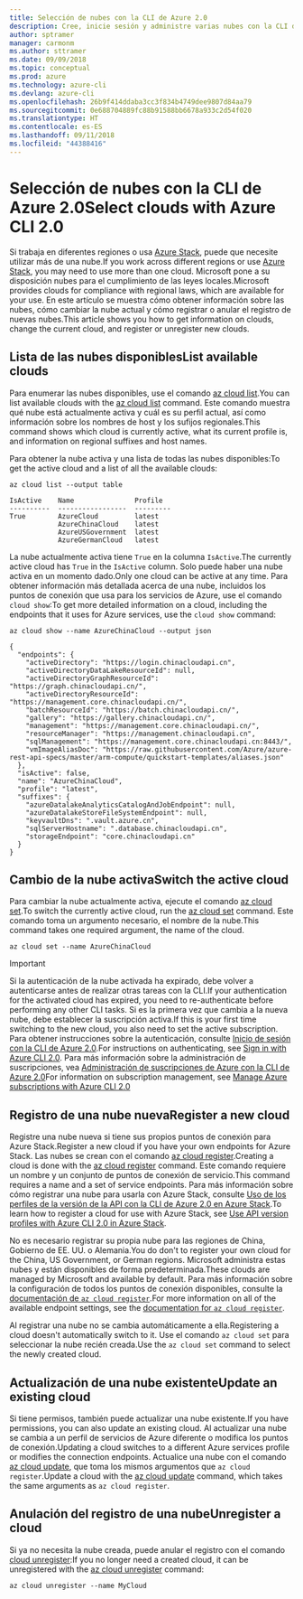 ```yaml
---
title: Selección de nubes con la CLI de Azure 2.0
description: Cree, inicie sesión y administre varias nubes con la CLI de Azure 2.0.
author: sptramer
manager: carmonm
ms.author: sttramer
ms.date: 09/09/2018
ms.topic: conceptual
ms.prod: azure
ms.technology: azure-cli
ms.devlang: azure-cli
ms.openlocfilehash: 26b9f414ddaba3cc3f834b4749dee9807d84aa79
ms.sourcegitcommit: 0e688704889fc88b91588bb6678a933c2d54f020
ms.translationtype: HT
ms.contentlocale: es-ES
ms.lasthandoff: 09/11/2018
ms.locfileid: "44388416"
---
```

# <a name="select-clouds-with-azure-cli-20"></a><span data-ttu-id="0b375-103">Selección de nubes con la CLI de Azure 2.0</span><span class="sxs-lookup"><span data-stu-id="0b375-103">Select clouds with Azure CLI 2.0</span></span>

<span data-ttu-id="0b375-104">Si trabaja en diferentes regiones o usa [Azure Stack](https://docs.microsoft.com/azure/azure-stack/user/), puede que necesite utilizar más de una nube.</span><span class="sxs-lookup"><span data-stu-id="0b375-104">If you work across different regions or use [Azure Stack](https://docs.microsoft.com/azure/azure-stack/user/), you may need to use more than one cloud.</span></span> <span data-ttu-id="0b375-105">Microsoft pone a su disposición nubes para el cumplimiento de las leyes locales.</span><span class="sxs-lookup"><span data-stu-id="0b375-105">Microsoft provides clouds for compliance with regional laws, which are available for your use.</span></span> <span data-ttu-id="0b375-106">En este artículo se muestra cómo obtener información sobre las nubes, cómo cambiar la nube actual y cómo registrar o anular el registro de nuevas nubes.</span><span class="sxs-lookup"><span data-stu-id="0b375-106">This article shows you how to get information on clouds, change the current cloud, and register or unregister new clouds.</span></span>

## <a name="list-available-clouds"></a><span data-ttu-id="0b375-107">Lista de las nubes disponibles</span><span class="sxs-lookup"><span data-stu-id="0b375-107">List available clouds</span></span>

<span data-ttu-id="0b375-108">Para enumerar las nubes disponibles, use el comando [az cloud list](/cli/azure/cloud#az-cloud-list).</span><span class="sxs-lookup"><span data-stu-id="0b375-108">You can list available clouds with the [az cloud list](/cli/azure/cloud#az-cloud-list) command.</span></span> <span data-ttu-id="0b375-109">Este comando muestra qué nube está actualmente activa y cuál es su perfil actual, así como información sobre los nombres de host y los sufijos regionales.</span><span class="sxs-lookup"><span data-stu-id="0b375-109">This command shows which cloud is currently active, what its current profile is, and information on regional suffixes and host names.</span></span>

<span data-ttu-id="0b375-110">Para obtener la nube activa y una lista de todas las nubes disponibles:</span><span class="sxs-lookup"><span data-stu-id="0b375-110">To get the active cloud and a list of all the available clouds:</span></span>

```azurecli-interactive
az cloud list --output table
```

```output
IsActive    Name               Profile
----------  -----------------  ---------
True        AzureCloud         latest
            AzureChinaCloud    latest
            AzureUSGovernment  latest
            AzureGermanCloud   latest
```

<span data-ttu-id="0b375-111">La nube actualmente activa tiene `True` en la columna `IsActive`.</span><span class="sxs-lookup"><span data-stu-id="0b375-111">The currently active cloud has `True` in the `IsActive` column.</span></span> <span data-ttu-id="0b375-112">Solo puede haber una nube activa en un momento dado.</span><span class="sxs-lookup"><span data-stu-id="0b375-112">Only one cloud can be active at any time.</span></span> <span data-ttu-id="0b375-113">Para obtener información más detallada acerca de una nube, incluidos los puntos de conexión que usa para los servicios de Azure, use el comando `cloud show`:</span><span class="sxs-lookup"><span data-stu-id="0b375-113">To get more detailed information on a cloud, including the endpoints that it uses for Azure services, use the `cloud show` command:</span></span>

```azurecli-interactive
az cloud show --name AzureChinaCloud --output json
```

```output
{
  "endpoints": {
    "activeDirectory": "https://login.chinacloudapi.cn",
    "activeDirectoryDataLakeResourceId": null,
    "activeDirectoryGraphResourceId": "https://graph.chinacloudapi.cn/",
    "activeDirectoryResourceId": "https://management.core.chinacloudapi.cn/",
    "batchResourceId": "https://batch.chinacloudapi.cn/",
    "gallery": "https://gallery.chinacloudapi.cn/",
    "management": "https://management.core.chinacloudapi.cn/",
    "resourceManager": "https://management.chinacloudapi.cn",
    "sqlManagement": "https://management.core.chinacloudapi.cn:8443/",
    "vmImageAliasDoc": "https://raw.githubusercontent.com/Azure/azure-rest-api-specs/master/arm-compute/quickstart-templates/aliases.json"
  },
  "isActive": false,
  "name": "AzureChinaCloud",
  "profile": "latest",
  "suffixes": {
    "azureDatalakeAnalyticsCatalogAndJobEndpoint": null,
    "azureDatalakeStoreFileSystemEndpoint": null,
    "keyvaultDns": ".vault.azure.cn",
    "sqlServerHostname": ".database.chinacloudapi.cn",
    "storageEndpoint": "core.chinacloudapi.cn"
  }
}
```

## <a name="switch-the-active-cloud"></a><span data-ttu-id="0b375-114">Cambio de la nube activa</span><span class="sxs-lookup"><span data-stu-id="0b375-114">Switch the active cloud</span></span>

<span data-ttu-id="0b375-115">Para cambiar la nube actualmente activa, ejecute el comando [az cloud set](/cli/azure/cloud#az-cloud-set).</span><span class="sxs-lookup"><span data-stu-id="0b375-115">To switch the currently active cloud, run the [az cloud set](/cli/azure/cloud#az-cloud-set) command.</span></span> <span data-ttu-id="0b375-116">Este comando toma un argumento necesario, el nombre de la nube.</span><span class="sxs-lookup"><span data-stu-id="0b375-116">This command takes one required argument, the name of the cloud.</span></span>

```azurecli-interactive
az cloud set --name AzureChinaCloud
```

> [!IMPORTANT]
> <span data-ttu-id="0b375-117">Si la autenticación de la nube activada ha expirado, debe volver a autenticarse antes de realizar otras tareas con la CLI.</span><span class="sxs-lookup"><span data-stu-id="0b375-117">If your authentication for the activated cloud has expired, you need to re-authenticate before performing any other CLI tasks.</span></span> <span data-ttu-id="0b375-118">Si es la primera vez que cambia a la nueva nube, debe establecer la suscripción activa.</span><span class="sxs-lookup"><span data-stu-id="0b375-118">If this is your first time switching to the new cloud, you also need to set the active subscription.</span></span>
> <span data-ttu-id="0b375-119">Para obtener instrucciones sobre la autenticación, consulte [Inicio de sesión con la CLI de Azure 2.0](authenticate-azure-cli.md).</span><span class="sxs-lookup"><span data-stu-id="0b375-119">For instructions on authenticating, see [Sign in with Azure CLI 2.0](authenticate-azure-cli.md).</span></span> <span data-ttu-id="0b375-120">Para más información sobre la administración de suscripciones, vea [Administración de suscripciones de Azure con la CLI de Azure 2.0](manage-azure-subscriptions-azure-cli.md)</span><span class="sxs-lookup"><span data-stu-id="0b375-120">For information on subscription management, see [Manage Azure subscriptions with Azure CLI 2.0](manage-azure-subscriptions-azure-cli.md)</span></span>

## <a name="register-a-new-cloud"></a><span data-ttu-id="0b375-121">Registro de una nube nueva</span><span class="sxs-lookup"><span data-stu-id="0b375-121">Register a new cloud</span></span>

<span data-ttu-id="0b375-122">Registre una nube nueva si tiene sus propios puntos de conexión para Azure Stack.</span><span class="sxs-lookup"><span data-stu-id="0b375-122">Register a new cloud if you have your own endpoints for Azure Stack.</span></span> <span data-ttu-id="0b375-123">Las nubes se crean con el comando [az cloud register](/cli/azure/cloud#az-cloud-register).</span><span class="sxs-lookup"><span data-stu-id="0b375-123">Creating a cloud is done with the [az cloud register](/cli/azure/cloud#az-cloud-register) command.</span></span> <span data-ttu-id="0b375-124">Este comando requiere un nombre y un conjunto de puntos de conexión de servicio.</span><span class="sxs-lookup"><span data-stu-id="0b375-124">This command requires a name and a set of service endpoints.</span></span> <span data-ttu-id="0b375-125">Para más información sobre cómo registrar una nube para usarla con Azure Stack, consulte [Uso de los perfiles de la versión de la API con la CLI de Azure 2.0 en Azure Stack](/azure/azure-stack/user/azure-stack-version-profiles-azurecli2#connect-to-azure-stack).</span><span class="sxs-lookup"><span data-stu-id="0b375-125">To learn how to register a cloud for use with Azure Stack, see [Use API version profiles with Azure CLI 2.0 in Azure Stack](/azure/azure-stack/user/azure-stack-version-profiles-azurecli2#connect-to-azure-stack).</span></span>

<span data-ttu-id="0b375-126">No es necesario registrar su propia nube para las regiones de China, Gobierno de EE. UU. o Alemania.</span><span class="sxs-lookup"><span data-stu-id="0b375-126">You do don't to register your own cloud for the China, US Government, or German regions.</span></span> <span data-ttu-id="0b375-127">Microsoft administra estas nubes y están disponibles de forma predeterminada.</span><span class="sxs-lookup"><span data-stu-id="0b375-127">These clouds are managed by Microsoft and available by default.</span></span>  <span data-ttu-id="0b375-128">Para más información sobre la configuración de todos los puntos de conexión disponibles, consulte la [documentación de `az cloud register`](/cli/azure/cloud#az-cloud-register).</span><span class="sxs-lookup"><span data-stu-id="0b375-128">For more information on all of the available endpoint settings, see the [documentation for `az cloud register`](/cli/azure/cloud#az-cloud-register).</span></span>

<span data-ttu-id="0b375-129">Al registrar una nube no se cambia automáticamente a ella.</span><span class="sxs-lookup"><span data-stu-id="0b375-129">Registering a cloud doesn't automatically switch to it.</span></span> <span data-ttu-id="0b375-130">Use el comando `az cloud set` para seleccionar la nube recién creada.</span><span class="sxs-lookup"><span data-stu-id="0b375-130">Use the `az cloud set` command to select the newly created cloud.</span></span>

## <a name="update-an-existing-cloud"></a><span data-ttu-id="0b375-131">Actualización de una nube existente</span><span class="sxs-lookup"><span data-stu-id="0b375-131">Update an existing cloud</span></span>

<span data-ttu-id="0b375-132">Si tiene permisos, también puede actualizar una nube existente.</span><span class="sxs-lookup"><span data-stu-id="0b375-132">If you have permissions, you can also update an existing cloud.</span></span> <span data-ttu-id="0b375-133">Al actualizar una nube se cambia a un perfil de servicios de Azure diferente o modifica los puntos de conexión.</span><span class="sxs-lookup"><span data-stu-id="0b375-133">Updating a cloud switches to a different Azure services profile or modifies the connection endpoints.</span></span>
<span data-ttu-id="0b375-134">Actualice una nube con el comando [az cloud update](/cli/azure/cloud#az-cloud-update), que toma los mismos argumentos que `az cloud register`.</span><span class="sxs-lookup"><span data-stu-id="0b375-134">Update a cloud with the [az cloud update](/cli/azure/cloud#az-cloud-update) command, which takes the same arguments as `az cloud register`.</span></span>

## <a name="unregister-a-cloud"></a><span data-ttu-id="0b375-135">Anulación del registro de una nube</span><span class="sxs-lookup"><span data-stu-id="0b375-135">Unregister a cloud</span></span>

<span data-ttu-id="0b375-136">Si ya no necesita la nube creada, puede anular el registro con el comando [cloud unregister](/cli/azure/cloud#az-cloud-unregister):</span><span class="sxs-lookup"><span data-stu-id="0b375-136">If you no longer need a created cloud, it can be unregistered with the [az cloud unregister](/cli/azure/cloud#az-cloud-unregister) command:</span></span>

```azurecli-interactive
az cloud unregister --name MyCloud
```
